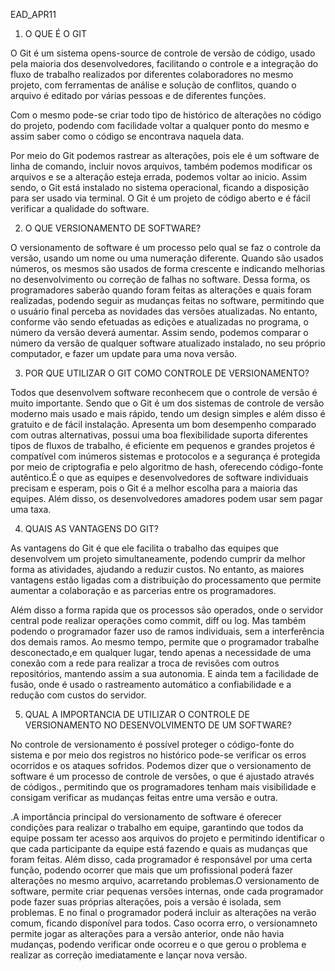 EAD_APR11


1. O QUE É O GIT

O Git é um sistema opens-source de controle de versão de código, usado pela maioria dos desenvolvedores, facilitando o controle e a integração do fluxo de trabalho realizados por diferentes colaboradores no mesmo projeto, com ferramentas de análise e solução de conflitos, quando o arquivo é editado por várias pessoas e de diferentes funções.

Com o mesmo pode-se criar todo tipo de histórico de alterações no código do projeto, podendo com facilidade voltar a qualquer ponto do mesmo e assim saber como o código se encontrava naquela data.

Por meio do Git podemos rastrear as alterações, pois ele é um software de linha de comando, incluir novos arquivos, também podemos modificar os arquivos e se a alteração esteja errada, podemos voltar ao inicio. Assim sendo, o Git está instalado no sistema operacional, ficando a disposição para ser usado via terminal. O Git é um projeto de código aberto e é fácil verificar a qualidade do software.


2. O QUE VERSIONAMENTO DE SOFTWARE?

O versionamento de software é um processo pelo qual se faz o controle da versão, usando um nome ou uma numeração diferente. Quando são usados números, os mesmos são usados de forma crescente e indicando melhorias no desenvolvimento ou correção de falhas no software. Dessa forma, os programadores saberão quando foram feitas as alterações e quais foram realizadas, podendo seguir as mudanças feitas no software, permitindo que o usuário final perceba as novidades das versões atualizadas. No entanto, conforme vão sendo efetuadas as edições e atualizadas no programa, o número da versão deverá aumentar. Assim sendo, podemos comparar o número da versão de qualquer software atualizado instalado, no seu próprio computador, e fazer um update para uma nova versão.


3. POR QUE UTILIZAR O GIT COMO CONTROLE DE VERSIONAMENTO?

Todos que desenvolvem software reconhecem que o controle de versão é muito importante. Sendo que o Git é um dos sistemas de controle de versão moderno mais usado e mais rápido, tendo um design simples e além disso é gratuito e de fácil instalação. Apresenta um bom desempenho comparado com outras alternativas, possui uma boa flexibilidade suporta diferentes tipos de fluxos de trabalho, é eficiente em pequenos e grandes projetos é compatível com inúmeros sistemas e protocolos e a segurança é protegida por meio de criptografia e pelo algoritmo de hash, oferecendo código-fonte autêntico.É o que as equipes e desenvolvedores de software individuais precisam e esperam, pois o Git é a melhor escolha para a maioria das equipes. Além disso, os desenvolvedores amadores podem usar sem pagar uma taxa.


4. QUAIS AS VANTAGENS DO GIT?

As vantagens do Git é que ele facilita o trabalho das equipes que desenvolvem um projeto simultaneamente, podendo cumprir da melhor forma as atividades, ajudando a reduzir custos. No entanto, as maiores vantagens estão ligadas com a distribuição do processamento que permite aumentar a colaboração e as parcerias entre os programadores.

Além disso a forma rapida que os processos são operados, onde o servidor central pode realizar operações como commit, diff ou log. Mas também podendo o programador fazer uso de ramos individuais, sem a interferência dos demais ramos. Ao mesmo tempo, permite que o programador trabalhe desconectado,e em qualquer lugar, tendo apenas a necessidade de uma conexão com a rede para realizar a troca de revisões com outros repositórios, mantendo assim a sua autonomia. E ainda tem a facilidade de fusão, onde é usado o rastreamento automático a confiabilidade e a redução com custos do servidor.


5. QUAL A IMPORTANCIA DE UTILIZAR O CONTROLE DE VERSIONAMENTO NO DESENVOLVIMENTO DE UM SOFTWARE?

No controle de versionamento é possível proteger o código-fonte do sistema e por meio dos registros no histórico pode-se verificar os erros ocorridos e os ataques sofridos. Podemos dizer que o versionamento de software é um processo de controle de versões, o que é ajustado através de códigos., permitindo que os programadores tenham mais visibilidade e consigam verificar as mudanças feitas entre uma versão e outra.

.A importância principal do versionamento de software é oferecer condições para realizar o trabalho em equipe, garantindo que todos da equipe possam ter acesso aos arquivos do projeto e permitindo identificar o que cada participante da equipe está fazendo e quais as mudanças que foram feitas. Além disso, cada programador é responsável por uma certa função, podendo ocorrer que mais que um profissional poderá fazer alterações no mesmo arquivo, acarretando problemas.O versionamento de software, permite criar pequenas versões internas, onde cada programador pode fazer suas próprias alterações, pois a versão é isolada, sem problemas. E no final o programador poderá incluir as alterações na verão comum, ficando disponível para todos. Caso ocorra erro, o versionamneto permite jogar as alterações para a versão anterior, onde não havia mudanças, podendo verificar onde ocorreu e o que gerou o problema e realizar as correção imediatamente e lançar nova versão.